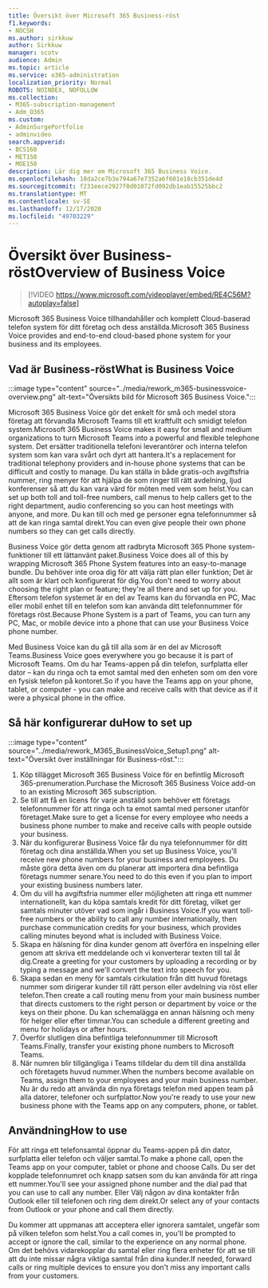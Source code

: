 ```yaml
---
title: Översikt över Microsoft 365 Business-röst
f1.keywords:
- NOCSH
ms.author: sirkkuw
author: Sirkkuw
manager: scotv
audience: Admin
ms.topic: article
ms.service: o365-administration
localization_priority: Normal
ROBOTS: NOINDEX, NOFOLLOW
ms.collection:
- M365-subscription-management
- Adm_O365
ms.custom:
- AdminSurgePortfolio
- adminvideo
search.appverid:
- BCS160
- MET150
- MOE150
description: Lär dig mer om Microsoft 365 Business Voice.
ms.openlocfilehash: 18da2ce7b3e794a67e7352a6f601e18cb351de4d
ms.sourcegitcommit: f231eece2927f0d01072fd092db1eab15525bbc2
ms.translationtype: MT
ms.contentlocale: sv-SE
ms.lasthandoff: 12/17/2020
ms.locfileid: "49703229"
---
```

# <a name="overview-of-business-voice"></a><span data-ttu-id="029ea-103">Översikt över Business-röst</span><span class="sxs-lookup"><span data-stu-id="029ea-103">Overview of Business Voice</span></span>

> [!VIDEO https://www.microsoft.com/videoplayer/embed/RE4C56M?autoplay=false]

<span data-ttu-id="029ea-104">Microsoft 365 Business Voice tillhandahåller och komplett Cloud-baserad telefon system för ditt företag och dess anställda.</span><span class="sxs-lookup"><span data-stu-id="029ea-104">Microsoft 365 Business Voice provides and end-to-end cloud-based phone system for your business and its employees.</span></span>

## <a name="what-is-business-voice"></a><span data-ttu-id="029ea-105">Vad är Business-röst</span><span class="sxs-lookup"><span data-stu-id="029ea-105">What is Business Voice</span></span>

:::image type="content" source="../media/rework_m365-businessvoice-overview.png" alt-text="Översikts bild för Microsoft 365 Business Voice.":::

<span data-ttu-id="029ea-107">Microsoft 365 Business Voice gör det enkelt för små och medel stora företag att förvandla Microsoft Teams till ett kraftfullt och smidigt telefon system.</span><span class="sxs-lookup"><span data-stu-id="029ea-107">Microsoft 365 Business Voice makes it easy for small and medium organizations to turn Microsoft Teams into a powerful and flexible telephone system.</span></span> <span data-ttu-id="029ea-108">Det ersätter traditionella telefoni leverantörer och interna telefon system som kan vara svårt och dyrt att hantera.</span><span class="sxs-lookup"><span data-stu-id="029ea-108">It's a replacement for traditional telephony providers and in-house phone systems that can be difficult and costly to manage.</span></span> <span data-ttu-id="029ea-109">Du kan ställa in både gratis-och avgiftsfria nummer, ring menyer för att hjälpa de som ringer till rätt avdelning, ljud konferenser så att du kan vara värd för möten med vem som helst.</span><span class="sxs-lookup"><span data-stu-id="029ea-109">You can set up both toll and toll-free numbers, call menus to help callers get to the right department, audio conferencing so you can host meetings with anyone, and more.</span></span> <span data-ttu-id="029ea-110">Du kan till och med ge personer egna telefonnummer så att de kan ringa samtal direkt.</span><span class="sxs-lookup"><span data-stu-id="029ea-110">You can even give people their own phone numbers so they can get calls directly.</span></span>

<span data-ttu-id="029ea-111">Business Voice gör detta genom att radbryta Microsoft 365 Phone system-funktioner till ett lättanvänt paket.</span><span class="sxs-lookup"><span data-stu-id="029ea-111">Business Voice does all of this by wrapping Microsoft 365 Phone System features into an easy-to-manage bundle.</span></span> <span data-ttu-id="029ea-112">Du behöver inte oroa dig för att välja rätt plan eller funktion; Det är allt som är klart och konfigurerat för dig.</span><span class="sxs-lookup"><span data-stu-id="029ea-112">You don't need to worry about choosing the right plan or feature; they're all there and set up for you.</span></span> <span data-ttu-id="029ea-113">Eftersom telefon systemet är en del av Teams kan du förvandla en PC, Mac eller mobil enhet till en telefon som kan använda ditt telefonnummer för företags röst.</span><span class="sxs-lookup"><span data-stu-id="029ea-113">Because Phone System is a part of Teams, you can turn any PC, Mac, or mobile device into a phone that can use your Business Voice phone number.</span></span>

<span data-ttu-id="029ea-114">Med Business Voice kan du gå till alla som är en del av Microsoft Teams.</span><span class="sxs-lookup"><span data-stu-id="029ea-114">Business Voice goes everywhere you go because it is part of Microsoft Teams.</span></span> <span data-ttu-id="029ea-115">Om du har Teams-appen på din telefon, surfplatta eller dator – kan du ringa och ta emot samtal med den enheten som om den vore en fysisk telefon på kontoret.</span><span class="sxs-lookup"><span data-stu-id="029ea-115">So if you have the Teams app on your phone, tablet, or computer - you can make and receive calls with that device as if it were a physical phone in the office.</span></span>

## <a name="how-to-set-up"></a><span data-ttu-id="029ea-116">Så här konfigurerar du</span><span class="sxs-lookup"><span data-stu-id="029ea-116">How to set up</span></span>

:::image type="content" source="../media/rework_M365_BusinessVoice_Setup1.png" alt-text="Översikt över inställningar för Business-röst.":::

1. <span data-ttu-id="029ea-118">Köp tillägget Microsoft 365 Business Voice för en befintlig Microsoft 365-prenumeration.</span><span class="sxs-lookup"><span data-stu-id="029ea-118">Purchase the Microsoft 365 Business Voice add-on to an existing Microsoft 365 subscription.</span></span>
1. <span data-ttu-id="029ea-119">Se till att få en licens för varje anställd som behöver ett företags telefonnummer för att ringa och ta emot samtal med personer utanför företaget.</span><span class="sxs-lookup"><span data-stu-id="029ea-119">Make sure to get a license for every employee who needs a business phone number to make and receive calls with people outside your business.</span></span>
1. <span data-ttu-id="029ea-120">När du konfigurerar Business Voice får du nya telefonnummer för ditt företag och dina anställda.</span><span class="sxs-lookup"><span data-stu-id="029ea-120">When you set up Business Voice, you'll receive new phone numbers for your business and employees.</span></span> <span data-ttu-id="029ea-121">Du måste göra detta även om du planerar att importera dina befintliga företags nummer senare.</span><span class="sxs-lookup"><span data-stu-id="029ea-121">You need to do this even if you plan to import your existing business numbers later.</span></span>
1. <span data-ttu-id="029ea-122">Om du vill ha avgiftsfria nummer eller möjligheten att ringa ett nummer internationellt, kan du köpa samtals kredit för ditt företag, vilket ger samtals minuter utöver vad som ingår i Business Voice.</span><span class="sxs-lookup"><span data-stu-id="029ea-122">If you want toll-free numbers or the ability to call any number internationally, then purchase communication credits for your business, which provides calling minutes beyond what is included with Business Voice.</span></span>
1. <span data-ttu-id="029ea-123">Skapa en hälsning för dina kunder genom att överföra en inspelning eller genom att skriva ett meddelande och vi konverterar texten till tal åt dig.</span><span class="sxs-lookup"><span data-stu-id="029ea-123">Create a greeting for your customers by uploading a recording or by typing a message and we'll convert the text into speech for you.</span></span>
1. <span data-ttu-id="029ea-124">Skapa sedan en meny för samtals cirkulation från ditt huvud företags nummer som dirigerar kunder till rätt person eller avdelning via röst eller telefon.</span><span class="sxs-lookup"><span data-stu-id="029ea-124">Then create a call routing menu from your main business number that directs customers to the right person or department by voice or the keys on their phone.</span></span> <span data-ttu-id="029ea-125">Du kan schemalägga en annan hälsning och meny för helger eller efter timmar.</span><span class="sxs-lookup"><span data-stu-id="029ea-125">You can schedule a different greeting and menu for holidays or after hours.</span></span>
1. <span data-ttu-id="029ea-126">Överför slutligen dina befintliga telefonnummer till Microsoft Teams.</span><span class="sxs-lookup"><span data-stu-id="029ea-126">Finally, transfer your existing phone numbers to Microsoft Teams.</span></span>
1. <span data-ttu-id="029ea-127">När numren blir tillgängliga i Teams tilldelar du dem till dina anställda och företagets huvud nummer.</span><span class="sxs-lookup"><span data-stu-id="029ea-127">When the numbers become available on Teams, assign them to your employees and your main business number.</span></span> <span data-ttu-id="029ea-128">Nu är du redo att använda din nya företags telefon med appen team på alla datorer, telefoner och surfplattor.</span><span class="sxs-lookup"><span data-stu-id="029ea-128">Now you're ready to use your new business phone with the Teams app on any computers, phone, or tablet.</span></span>

## <a name="how-to-use"></a><span data-ttu-id="029ea-129">Användning</span><span class="sxs-lookup"><span data-stu-id="029ea-129">How to use</span></span>

<span data-ttu-id="029ea-130">För att ringa ett telefonsamtal öppnar du Teams-appen på din dator, surfplatta eller telefon och väljer samtal.</span><span class="sxs-lookup"><span data-stu-id="029ea-130">To make a phone call, open the Teams app on your computer, tablet or phone and choose Calls.</span></span> <span data-ttu-id="029ea-131">Du ser det kopplade telefonnumret och knapp satsen som du kan använda för att ringa ett nummer.</span><span class="sxs-lookup"><span data-stu-id="029ea-131">You'll see your assigned phone number and the dial pad that you can use to call any number.</span></span> <span data-ttu-id="029ea-132">Eller Välj någon av dina kontakter från Outlook eller till telefonen och ring dem direkt.</span><span class="sxs-lookup"><span data-stu-id="029ea-132">Or select any of your contacts from Outlook or your phone and call them directly.</span></span>

<span data-ttu-id="029ea-133">Du kommer att uppmanas att acceptera eller ignorera samtalet, ungefär som på vilken telefon som helst.</span><span class="sxs-lookup"><span data-stu-id="029ea-133">You a call comes in, you'll be prompted to accept or ignore the call, similar to the experience on any normal phone.</span></span> <span data-ttu-id="029ea-134">Om det behövs vidarekopplar du samtal eller ring flera enheter för att se till att du inte missar några viktiga samtal från dina kunder.</span><span class="sxs-lookup"><span data-stu-id="029ea-134">If needed, forward calls or ring multiple devices to ensure you don't miss any important calls from your customers.</span></span>